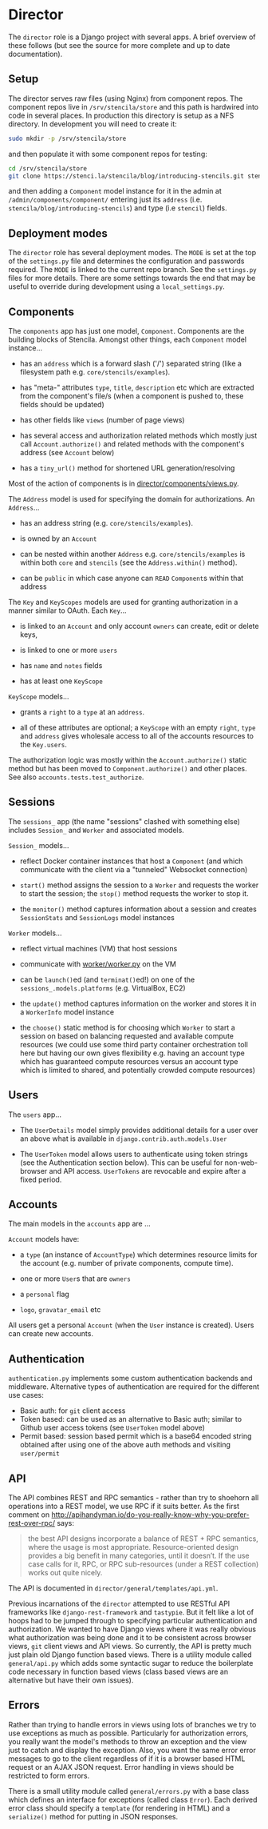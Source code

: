 # Director

The `director` role is a Django project with several apps. A brief overview of these follows (but see the source for more complete and up to date documentation).

## Setup

The director serves raw files (using Nginx) from component repos. The component repos live in `/srv/stencila/store` and this path is hardwired into code in several places. In production this directory is setup as a NFS directory. In development you will need to create it:

```sh
sudo mkdir -p /srv/stencila/store
```

and then populate it with some component repos for testing:

```sh
cd /srv/stencila/store
git clone https://stenci.la/stencila/blog/introducing-stencils.git stencila/blog/introducing-stencils
```

and then adding a `Component` model instance for it in the admin at `/admin/components/component/` entering just its `address` (i.e. `stencila/blog/introducing-stencils`) and type (i.e `stencil`) fields.

## Deployment modes

The `director` role has several deployment modes. The `MODE` is set at the top of the `settings.py` file and determines the configuration and passwords required. The `MODE` is linked to the current repo branch. See the `settings.py` files for more details. There are some settings towards the end that may be useful to override during development using a `local_settings.py`.

## Components

The `components` app has just one model, `Component`. Components are the building blocks of Stencila. Amongst other things, each `Component` model instance...

- has an `address` which is a forward slash ('/') separated string (like a filesystem path e.g. `core/stencils/examples`).

- has "meta-" attributes `type`, `title`, `description` etc which are extracted from the component's file/s (when a component is pushed to, these fields should be updated)

- has other fields like `views` (number of page views)

- has several access and authorization related methods which mostly just call `Account.authorize()` and related methods with the component's address (see `Account` below)

- has a `tiny_url()` method for shortened URL generation/resolving

Most of the action of components is in [director/components/views.py](director/components/views.py).

The `Address` model is used for specifying the domain for authorizations. An `Address`...

- has an address string (e.g. `core/stencils/examples`). 

- is owned by an `Account`

- can be nested within another `Address` e.g. `core/stencils/examples` is within both `core` and `stencils` (see the `Address.within()` method).

- can be  `public` in which case anyone can `READ` `Component`s within that address


The `Key` and `KeyScopes` models are used for granting authorization in a manner similar to OAuth. Each `Key`...

- is linked to an `Account` and only account `owners` can create, edit or delete keys,

- is linked to one or more `users`

- has `name` and `notes` fields

- has at least one `KeyScope`


`KeyScope` models...

- grants a `right` to a `type` at an `address`. 

- all of these attributes are optional; a `KeyScope` with an empty `right`, `type` and `address` gives wholesale access to all of the accounts resources to the `Key.users`. 

The authorization logic was mostly within the `Account.authorize()` static method but has been moved to `Component.authorize()` and other places. See also `accounts.tests.test_authorize`.


## Sessions

The `sessions_` app (the name "sessions" clashed with something else) includes `Session_` and `Worker` and associated models.

`Session_` models...

- reflect Docker container instances that host a `Component` (and which communicate with the client via a "tunneled" Websocket connection)

- `start()` method assigns the session to a `Worker` and requests the worker to start the session; the `stop()` method requests the worker to stop it.

- the `monitor()` method captures information about a session and creates `SessionStats` and `SessionLogs` model instances 

`Worker` models...

- reflect virtual machines (VM) that host sessions

- communicate with [worker/worker.py](worker/worker.py) on the VM

- can be `launch()`ed (and `terminat()`ed!) on one of the `sessions_.models.platforms` (e.g. VirtualBox, EC2)

- the `update()` method captures information on the worker and stores it in a `WorkerInfo` model instance

- the `choose()` static method is for choosing which `Worker` to start a session on based on balancing requested and available compute resources (we could use some third party container orchestration toll here but having our own gives flexibility e.g. having an account type which has guaranteed compute resources versus an account type which is limited to shared, and potentially crowded compute resources)


## Users

The `users` app...

- The `UserDetails` model simply provides additional details for a user over an above what is available in `django.contrib.auth.models.User`

- The `UserToken` model allows users to authenticate using token strings (see the Authentication section below). This can be useful for non-web-browser and API access. `UserTokens` are revocable and expire after a fixed period.


## Accounts

The main models in the `accounts` app are ...

`Account` models have:

- a `type` (an instance of `AccountType`) which determines resource limits for the account (e.g. number of private components, compute time).

- one or more `User`s that are `owners`

- a `personal` flag

- `logo`, `gravatar_email` etc

All users get a personal `Account` (when the `User` instance is created). Users can create new accounts.


## Authentication

`authentication.py` implements some custom authentication backends and middleware. Alternative types of authentication are required for the different use cases:

- Basic auth: for `git` client access
- Token based: can be used as an alternative to Basic auth; similar to Github user access tokens (see `UserToken` model above)
- Permit based: session based permit which is a base64 encoded string obtained after using one of the above auth methods and visiting `user/permit`

## API

The API combines REST and RPC semantics - rather than try to shoehorn all operations into a REST model, we use RPC if it suits better. As the first comment on http://apihandyman.io/do-you-really-know-why-you-prefer-rest-over-rpc/ says:

> the best API designs incorporate a balance of REST + RPC semantics, where the usage is most appropriate. Resource-oriented design provides a big benefit in many categories, until it doesn’t. If the use case calls for it, RPC, or RPC sub-resources (under a REST collection) works out quite nicely.

The API is documented in `director/general/templates/api.yml`.

Previous incarnations of the `director` attempted to use RESTful API frameworks like `django-rest-framework` and `tastypie`. But it felt like a lot of hoops had to be jumped through to specifying particular authentication and authorization. We wanted to have Django views where it was really obvious what authorization was being done and it to be consistent across browser views, `git` client views and API views. So currently, the API is pretty much just plain old Django function based views. There is a utility module called `general/api.py` which adds some syntactic sugar to reduce the boilerplate code necessary in function based views (class based views are an alternative but have their own issues).

## Errors

Rather than trying to handle errors in views using lots of branches we try to use exceptions as much as possible. Particularly for authorization errors, you really want the model's methods to throw an exception and the view just to catch and display the exception. Also, you want the same error error messages to go to the client regardless of if it is a browser based HTML request or an AJAX JSON request. Error handling in views should be restricted to form errors. 

There is a small utility module called `general/errors.py` with a base class which defines an interface for exceptions (called class `Error`). Each derived error class should specify a `template` (for rendering in HTML) and a `serialize()` method for putting in JSON responses.
